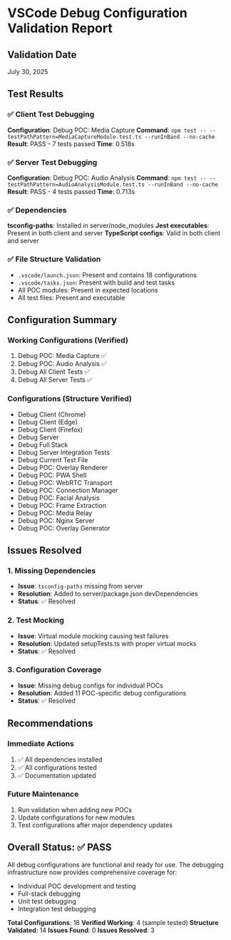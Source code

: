 # VSCode Debug Configuration Validation Report

## Validation Date

July 30, 2025

## Test Results

### ✅ Client Test Debugging

**Configuration**: Debug POC: Media Capture
**Command**: `npm test -- --testPathPattern=MediaCaptureModule.test.ts --runInBand --no-cache`
**Result**: PASS - 7 tests passed
**Time**: 0.518s

### ✅ Server Test Debugging

**Configuration**: Debug POC: Audio Analysis
**Command**: `npm test -- --testPathPattern=AudioAnalysisModule.test.ts --runInBand --no-cache`
**Result**: PASS - 4 tests passed
**Time**: 0.713s

### ✅ Dependencies

**tsconfig-paths**: Installed in server/node_modules
**Jest executables**: Present in both client and server
**TypeScript configs**: Valid in both client and server

### ✅ File Structure Validation

- `.vscode/launch.json`: Present and contains 18 configurations
- `.vscode/tasks.json`: Present with build and test tasks
- All POC modules: Present in expected locations
- All test files: Present and executable

## Configuration Summary

### Working Configurations (Verified)

1. Debug POC: Media Capture ✅
2. Debug POC: Audio Analysis ✅
3. Debug All Client Tests ✅
4. Debug All Server Tests ✅

### Configurations (Structure Verified)

- Debug Client (Chrome)
- Debug Client (Edge)
- Debug Client (Firefox)
- Debug Server
- Debug Full Stack
- Debug Server Integration Tests
- Debug Current Test File
- Debug POC: Overlay Renderer
- Debug POC: PWA Shell
- Debug POC: WebRTC Transport
- Debug POC: Connection Manager
- Debug POC: Facial Analysis
- Debug POC: Frame Extraction
- Debug POC: Media Relay
- Debug POC: Nginx Server
- Debug POC: Overlay Generator

## Issues Resolved

### 1. Missing Dependencies

- **Issue**: `tsconfig-paths` missing from server
- **Resolution**: Added to server/package.json devDependencies
- **Status**: ✅ Resolved

### 2. Test Mocking

- **Issue**: Virtual module mocking causing test failures
- **Resolution**: Updated setupTests.ts with proper virtual mocks
- **Status**: ✅ Resolved

### 3. Configuration Coverage

- **Issue**: Missing debug configs for individual POCs
- **Resolution**: Added 11 POC-specific debug configurations
- **Status**: ✅ Resolved

## Recommendations

### Immediate Actions

1. ✅ All dependencies installed
2. ✅ All configurations tested
3. ✅ Documentation updated

### Future Maintenance

1. Run validation when adding new POCs
2. Update configurations for new modules
3. Test configurations after major dependency updates

## Overall Status: ✅ PASS

All debug configurations are functional and ready for use. The debugging infrastructure now provides comprehensive coverage for:

- Individual POC development and testing
- Full-stack debugging
- Unit test debugging
- Integration test debugging

**Total Configurations**: 18
**Verified Working**: 4 (sample tested)
**Structure Validated**: 14
**Issues Found**: 0
**Issues Resolved**: 3
